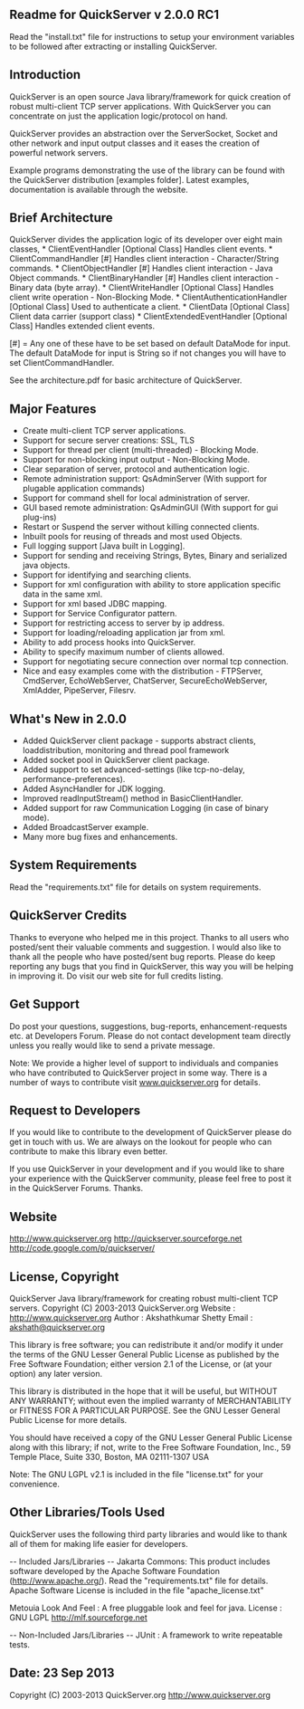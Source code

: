 Readme for QuickServer v 2.0.0 RC1
----------------------------------

Read the "install.txt" file for instructions to setup your environment
variables to be followed after extracting or installing QuickServer.


Introduction
---------------------
QuickServer is an open source Java library/framework for quick creation 
of robust multi-client TCP server applications. With QuickServer you can 
concentrate on just the application logic/protocol on hand.  

QuickServer provides an abstraction over the ServerSocket, Socket and 
other network and input output classes and it eases the creation of 
powerful network servers.

Example programs demonstrating the use of the library can be found 
with the QuickServer distribution  [examples folder]. 
Latest examples, documentation is available through the website. 


Brief Architecture
---------------------
QuickServer divides the application logic of its developer over eight 
main classes,
	* ClientEventHandler [Optional Class]
		Handles client events.
	* ClientCommandHandler [#]
		Handles client interaction - Character/String commands.
	* ClientObjectHandler [#]
		Handles client interaction - Java Object commands.
	* ClientBinaryHandler [#]
		Handles client interaction - Binary data (byte array).
	* ClientWriteHandler [Optional Class]
		Handles client write operation - Non-Blocking Mode.
	* ClientAuthenticationHandler [Optional Class]
		Used to authenticate a client.
	* ClientData [Optional Class]
		Client data carrier (support class)
	* ClientExtendedEventHandler [Optional Class]
		Handles extended client events.

[#] = Any one of these have to be set based on default DataMode for input. 
      The default DataMode for input is String so if not changes you will
      have to set ClientCommandHandler.

See the architecture.pdf for basic architecture of QuickServer.


Major Features
---------------------
 * Create multi-client TCP server applications.
 * Support for secure server creations: SSL, TLS
 * Support for thread per client (multi-threaded) - Blocking Mode.
 * Support for non-blocking input output - Non-Blocking Mode.
 * Clear separation of server, protocol and authentication logic.
 * Remote administration support: QsAdminServer 
   (With support for plugable application commands)
 * Support for command shell for local administration of server.
 * GUI based remote administration: QsAdminGUI 
   (With support for gui plug-ins)
 * Restart or Suspend the server without killing connected clients.
 * Inbuilt pools for reusing of threads and most used Objects.
 * Full logging support [Java built in Logging].
 * Support for sending and receiving Strings, Bytes, Binary and 
   serialized java objects.
 * Support for identifying and searching clients. 
 * Support for xml configuration with ability to store application 
   specific data in the same xml.
 * Support for xml based JDBC mapping.
 * Support for Service Configurator pattern.
 * Support for restricting access to server by ip address.
 * Support for loading/reloading application jar from xml.
 * Ability to add process hooks into QuickServer.
 * Ability to specify maximum number of clients allowed.
 * Support for negotiating secure connection over normal tcp connection.
 * Nice and easy examples come with the distribution - FTPServer, 
   CmdServer, EchoWebServer, ChatServer, SecureEchoWebServer, XmlAdder, 
   PipeServer, Filesrv.


What's New in 2.0.0
---------------------
 * Added QuickServer client package - supports abstract clients, loaddistribution, monitoring and thread pool framework
 * Added socket pool in QuickServer client package.
 * Added support to set advanced-settings (like tcp-no-delay, performance-preferences).
 * Added AsyncHandler for JDK logging.
 * Improved readInputStream() method in BasicClientHandler.
 * Added support for raw Communication Logging (in case of binary mode).
 * Added BroadcastServer example.
 * Many more bug fixes and enhancements. 


System Requirements
---------------------
Read the "requirements.txt" file for details on system requirements.


QuickServer Credits 
---------------------
Thanks to everyone who helped me in this project. Thanks to all users 
who posted/sent their valuable comments and suggestion. 
I would also like to thank all the people who have posted/sent bug 
reports. Please do keep reporting any bugs that you find in QuickServer, 
this way you will be helping in improving it. Do visit our web site for 
full credits listing.   


Get Support 
---------------------
Do post your questions, suggestions, bug-reports, enhancement-requests 
etc. at Developers Forum. Please do not contact development team 
directly unless you really would like to send a private message. 

Note: We provide a higher level of support to individuals and companies 
who have contributed to QuickServer project in some way.
There is a number of ways to contribute visit www.quickserver.org for details.


Request to Developers
---------------------
If you would like to contribute to the development of QuickServer 
please do get in touch with us. We are always on the lookout for
people who can contribute to make this library even better.

If you use QuickServer in your development and if you would like to 
share your experience with the QuickServer community, please feel 
free to post it in the QuickServer Forums. Thanks.


Website
---------------------
http://www.quickserver.org
http://quickserver.sourceforge.net
http://code.google.com/p/quickserver/


License, Copyright
---------------------
QuickServer
Java library/framework for creating robust multi-client TCP servers.
Copyright (C) 2003-2013 QuickServer.org
Website	   : http://www.quickserver.org
Author     : Akshathkumar Shetty
Email	   : akshath@quickserver.org

This library is free software; you can redistribute it and/or
modify it under the terms of the GNU Lesser General Public
License as published by the Free Software Foundation; either
version 2.1 of the License, or (at your option) any later version.

This library is distributed in the hope that it will be useful,
but WITHOUT ANY WARRANTY; without even the implied warranty of
MERCHANTABILITY or FITNESS FOR A PARTICULAR PURPOSE. See the GNU
Lesser General Public License for more details.

You should have received a copy of the GNU Lesser General Public
License along with this library; if not, write to the Free Software
Foundation, Inc., 59 Temple Place, Suite 330, Boston, MA 02111-1307 USA

Note: The GNU LGPL v2.1 is included in the file "license.txt" for 
your convenience.


Other Libraries/Tools Used
--------------------------
QuickServer uses the following third party libraries and would like
to thank all of them for making life easier for developers.

-- Included Jars/Libraries --
Jakarta Commons:
 This product includes software developed by the Apache Software 
 Foundation (http://www.apache.org/). Read the "requirements.txt" 
 file for details. 
 Apache Software License is included in the file "apache_license.txt"

Metouia Look And Feel :
 A free pluggable look and feel for java. License : GNU LGPL 
 http://mlf.sourceforge.net 

-- Non-Included Jars/Libraries --
JUnit :
 A framework to write repeatable tests. 


Date: 23 Sep 2013
---------------------

Copyright (C) 2003-2013 QuickServer.org
http://www.quickserver.org     
